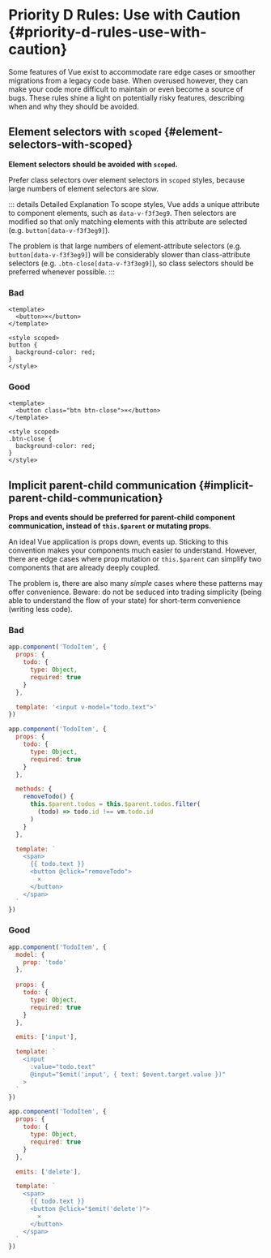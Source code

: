 # Priority D Rules: Use with Caution {#priority-d-rules-use-with-caution}

Some features of Vue exist to accommodate rare edge cases or smoother migrations from a legacy code base. When overused however, they can make your code more difficult to maintain or even become a source of bugs. These rules shine a light on potentially risky features, describing when and why they should be avoided.

## Element selectors with `scoped` {#element-selectors-with-scoped}

**Element selectors should be avoided with `scoped`.**

Prefer class selectors over element selectors in `scoped` styles, because large numbers of element selectors are slow.

::: details Detailed Explanation
To scope styles, Vue adds a unique attribute to component elements, such as `data-v-f3f3eg9`. Then selectors are modified so that only matching elements with this attribute are selected (e.g. `button[data-v-f3f3eg9]`).

The problem is that large numbers of element-attribute selectors (e.g. `button[data-v-f3f3eg9]`) will be considerably slower than class-attribute selectors (e.g. `.btn-close[data-v-f3f3eg9]`), so class selectors should be preferred whenever possible.
:::

<div class="style-example style-example-bad">
<h3>Bad</h3>

```vue-html
<template>
  <button>×</button>
</template>

<style scoped>
button {
  background-color: red;
}
</style>
```

</div>

<div class="style-example style-example-good">
<h3>Good</h3>

```vue-html
<template>
  <button class="btn btn-close">×</button>
</template>

<style scoped>
.btn-close {
  background-color: red;
}
</style>
```

</div>

## Implicit parent-child communication {#implicit-parent-child-communication}

**Props and events should be preferred for parent-child component communication, instead of `this.$parent` or mutating props.**

An ideal Vue application is props down, events up. Sticking to this convention makes your components much easier to understand. However, there are edge cases where prop mutation or `this.$parent` can simplify two components that are already deeply coupled.

The problem is, there are also many _simple_ cases where these patterns may offer convenience. Beware: do not be seduced into trading simplicity (being able to understand the flow of your state) for short-term convenience (writing less code).

<div class="style-example style-example-bad">
<h3>Bad</h3>

```js
app.component('TodoItem', {
  props: {
    todo: {
      type: Object,
      required: true
    }
  },

  template: '<input v-model="todo.text">'
})
```

```js
app.component('TodoItem', {
  props: {
    todo: {
      type: Object,
      required: true
    }
  },

  methods: {
    removeTodo() {
      this.$parent.todos = this.$parent.todos.filter(
        (todo) => todo.id !== vm.todo.id
      )
    }
  },

  template: `
    <span>
      {{ todo.text }}
      <button @click="removeTodo">
        ×
      </button>
    </span>
  `
})
```

</div>

<div class="style-example style-example-good">
<h3>Good</h3>

```js
app.component('TodoItem', {
  model: {
    prop: 'todo'
  },
  
  props: {
    todo: {
      type: Object,
      required: true
    }
  },

  emits: ['input'],

  template: `
    <input
      :value="todo.text"
      @input="$emit('input', { text: $event.target.value })"
    >
  `
})
```

```js
app.component('TodoItem', {
  props: {
    todo: {
      type: Object,
      required: true
    }
  },

  emits: ['delete'],

  template: `
    <span>
      {{ todo.text }}
      <button @click="$emit('delete')">
        ×
      </button>
    </span>
  `
})
```

</div>
